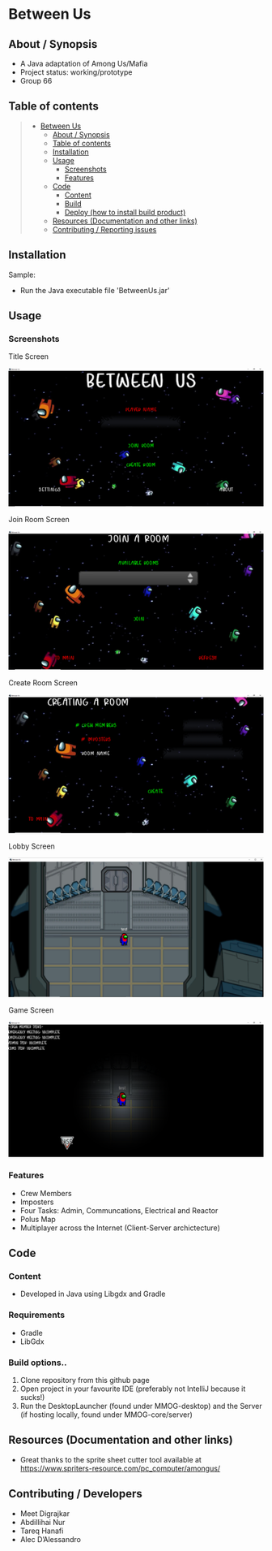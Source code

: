 # Between Us

## About / Synopsis

* A Java adaptation of Among Us/Mafia
* Project status: working/prototype
* Group 66

## Table of contents

> * [Between Us](#title--repository-name)
>   * [About / Synopsis](#about--synopsis)
>   * [Table of contents](#table-of-contents)
>   * [Installation](#installation)
>   * [Usage](#usage)
>     * [Screenshots](#screenshots)
>     * [Features](#features)
>   * [Code](#code)
>     * [Content](#content)
>     * [Build](#build)
>     * [Deploy (how to install build product)](#deploy-how-to-install-build-product)
>   * [Resources (Documentation and other links)](#resources-documentation-and-other-links)
>   * [Contributing / Reporting issues](#contributing--reporting-issues)


## Installation

Sample:

* Run the Java executable file 'BetweenUs.jar'

## Usage

### Screenshots

Title Screen

![1](https://github.com/meetdigrajkar/BetweenUs/blob/master/screenshots/main_screen.PNG)

Join Room Screen

![1](https://github.com/meetdigrajkar/BetweenUs/blob/master/screenshots/join_screen.PNG)

Create Room Screen

![1](https://github.com/meetdigrajkar/BetweenUs/blob/master/screenshots/create_room_screen.PNG)

Lobby Screen

![1](https://github.com/meetdigrajkar/BetweenUs/blob/master/screenshots/lobby_screen.PNG)

Game Screen

![1](https://github.com/meetdigrajkar/BetweenUs/blob/master/screenshots/game_screen.PNG)

### Features

* Crew Members
* Imposters
* Four Tasks: Admin, Communcations, Electrical and Reactor
* Polus Map
* Multiplayer across the Internet (Client-Server archictecture)

## Code

### Content

* Developed in Java using Libgdx and Gradle

### Requirements

* Gradle
* LibGdx

### Build options..

1. Clone repository from this github page
2. Open project in your favourite IDE (preferably not IntelliJ because it sucks!)
3. Run the DesktopLauncher (found under MMOG-desktop) and the Server (if hosting locally, found under MMOG-core/server)

## Resources (Documentation and other links)

* Great thanks to the sprite sheet cutter tool available at https://www.spriters-resource.com/pc_computer/amongus/

## Contributing / Developers

* Meet Digrajkar
* Abdillihai Nur
* Tareq Hanafi
* Alec D’Alessandro
